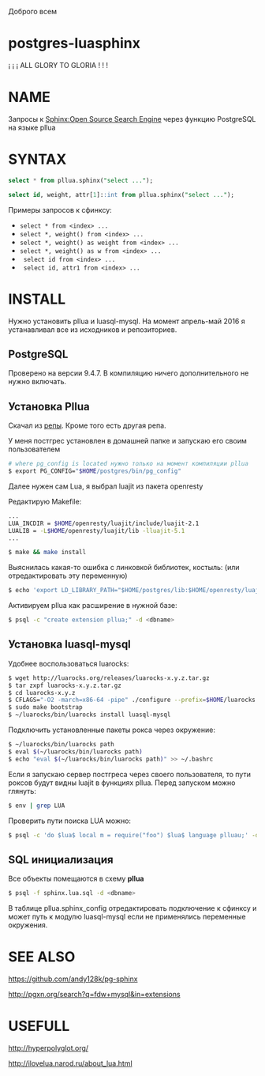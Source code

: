 Доброго всем

# postgres-luasphinx

¡ ¡ ¡ ALL GLORY TO GLORIA ! ! !

# NAME

Запросы к [Sphinx:Open Source Search Engine](http://sphinxsearch.com/) через функцию PostgreSQL на языке pllua

# SYNTAX

```sql 
select * from pllua.sphinx("select ...");
```

```sql 
select id, weight, attr[1]::int from pllua.sphinx("select ...");
```

Примеры запросов к сфинксу:

* ``` select * from <index> ... ```
* ``` select *, weight() from <index> ... ```
* ``` select *, weight() as weight from <index> ... ```
* ``` select *, weight() as w from <index> ... ```
* ``` select id from <index> ...```
* ``` select id, attr1 from <index> ...```





# INSTALL

Нужно установить pllua и luasql-mysql. На момент апрель-май 2016 я устанавливал все из исходников и репозиториев.

## PostgreSQL

Проверено на версии 9.4.7. В компиляцию ничего дополнительного не нужно включать.

## Установка Pllua

Скачал из [репы](https://github.com/pllua/pllua). Кроме того есть другая репа.

У меня постгрес установлен в домашней папке и запускаю его своим пользователем

```bash
# where pg_config is located нужно только на момент компиляции pllua
$ export PG_CONFIG="$HOME/postgres/bin/pg_config" 
```

Далее нужен сам Lua, я выбрал luajit из пакета openresty

Редактирую Makefile:

```bash
...
LUA_INCDIR = $HOME/openresty/luajit/include/luajit-2.1
LUALIB = -L$HOME/openresty/luajit/lib -lluajit-5.1
...
```
```bash
$ make && make install
```

Выяснилась какая-то ошибка с линковкой библиотек, костыль:
(или отредактировать эту переменную)
```bash
$ echo 'export LD_LIBRARY_PATH="$HOME/postgres/lib:$HOME/openresty/luajit/lib:/usr/local/lib:$LD_LIBRARY_PATH' >>  ~/.bashrc
```

Активируем pllua как расширение в нужной базе:

```bash
$ psql -с "create extension pllua;" -d <dbname>
```


## Установка luasql-mysql

Удобнее воспользоваться luarocks:

```bash
$ wget http://luarocks.org/releases/luarocks-x.y.z.tar.gz
$ tar zxpf luarocks-x.y.z.tar.gz
$ cd luarocks-x.y.z
$ CFLAGS="-O2 -march=x86-64 -pipe" ./configure --prefix=$HOME/luarocks --lua-suffix=jit --with-lua=$HOME/openresty/luajit --with-lua-include=$HOME/openresty/luajit/include/luajit-2.1
$ sudo make bootstrap
$ ~/luarocks/bin/luarocks install luasql-mysql
```

Подключить установленные пакеты рокса через окружение:

```bash
$ ~/luarocks/bin/luarocks path
$ eval $(~/luarocks/bin/luarocks path)
$ echo "eval $(~/luarocks/bin/luarocks path)" >> ~/.bashrc
```

Если я запускаю сервер постгреса через своего пользователя, то пути роксов будут видны luajit в функциях pllua. Перед запуском можно глянуть:

```bash
$ env | grep LUA
```

Проверить пути поиска LUA можно:

```bash
$ psql -c 'do $lua$ local m = require("foo") $lua$ language plluau;' -d <dbname>
```

## SQL инициализация

Все объекты помещаются в схему **pllua**

```bash
$ psql -f sphinx.lua.sql -d <dbname>
```

В таблице pllua.sphinx_config отредактировать подключение к сфинксу и может путь к модулю luasql-mysql если не применялись переменные окружения.


# SEE ALSO

https://github.com/andy128k/pg-sphinx

http://pgxn.org/search?q=fdw+mysql&in=extensions

# USEFULL

http://hyperpolyglot.org/

http://ilovelua.narod.ru/about_lua.html
